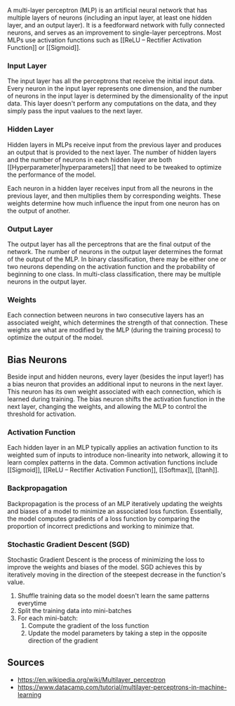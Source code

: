 A multi-layer perceptron (MLP) is an artificial neural network that has multiple layers of neurons (including an input layer, at least one hidden layer, and an output layer). It is a feedforward network with fully connected neurons, and serves as an improvement to single-layer perceptrons. Most MLPs use activation functions such as [[ReLU – Rectifier Activation Function]] or [[Sigmoid]].

### Input Layer
The input layer has all the perceptrons that receive the initial input data. Every neuron in the input layer represents one dimension, and the number of neurons in the input layer is determined by the dimensionality of the input data. This layer doesn't perform any computations on the data, and they simply pass the input vaalues to the next layer.

### Hidden Layer
Hidden layers in MLPs receive input from the previous layer and produces an output that is provided to the next layer. The number of hidden layers and the number of neurons in each hidden layer are both [[Hyperparameter|hyperparameters]] that need to be tweaked to optimize the performance of the model.

Each neuron in a hidden layer receives input from all the neurons in the previous layer, and then multiplies them by corresponding weights. These weights determine how much influence the input from one neuron has on the output of another.

### Output Layer
The output layer has all the perceptrons that are the final output of the network. The number of neurons in the output layer determines the format of the output of the MLP. In binary classification, there may be either one or two neurons depending on the activation function and the probability of beginning to one class. In multi-class classification, there may be multiple neurons in the output layer.

### Weights
Each connection between neurons in two consecutive layers has an associated weight, which determines the strength of that connection. These weights are what are modified by the MLP (during the training process) to optimize the output of the model.

## Bias Neurons
Beside input and hidden neurons, every layer (besides the input layer!) has a bias neuron that provides an additional input to neurons in the next layer. This neuron has its own weight associated with each connection, which is learned during training. The bias neuron shifts the activation function in the next layer, changing the weights, and allowing the MLP to control the threshold for activation.

### Activation Function
Each hidden layer in an MLP typically applies an activation function to its weighted sum of inputs to introduce non-linearity into network, allowing it to learn complex patterns in the data. Common activation functions include [[Sigmoid]], [[ReLU – Rectifier Activation Function]], [[Softmax]], [[tanh]].

### Backpropagation
Backpropagation is the process of an MLP iteratively updating the weights and biases of a model to minimize an associated loss function. Essentially, the model computes gradients of a loss function by comparing the proportion of incorrect predictions and working to minimize that.

### Stochastic Gradient Descent (SGD)
Stochastic Gradient Descent is the process of minimizing the loss to improve the weights and biases of the model. SGD achieves this by iteratively moving in the direction of the steepest decrease in the function's value.
1. Shuffle training data so the model doesn't learn the same patterns everytime
2. Split the training data into mini-batches
3. For each mini-batch:
	1. Compute the gradient of the loss function
	2. Update the model parameters by taking a step in the opposite direction of the gradient 

## Sources
- https://en.wikipedia.org/wiki/Multilayer_perceptron
- https://www.datacamp.com/tutorial/multilayer-perceptrons-in-machine-learning